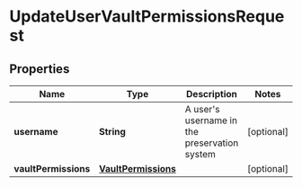 

# UpdateUserVaultPermissionsRequest


## Properties

Name | Type | Description | Notes
------------ | ------------- | ------------- | -------------
**username** | **String** | A user&#39;s username in the preservation system |  [optional]
**vaultPermissions** | [**VaultPermissions**](VaultPermissions.md) |  |  [optional]



